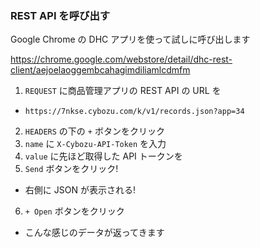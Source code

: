 ### REST API を呼び出す
Google Chrome の DHC アプリを使って試しに呼び出します

https://chrome.google.com/webstore/detail/dhc-rest-client/aejoelaoggembcahagimdiliamlcdmfm

1. `REQUEST` に商品管理アプリの REST API の URL を
  - `https://7nkse.cybozu.com/k/v1/records.json?app=34`
2. `HEADERS` の下の `+` ボタンをクリック
3. `name` に `X-Cybozu-API-Token` を入力
4. `value` に先ほど取得した API トークンを
5. `Send` ボタンをクリック!
  - 右側に JSON が表示される!
6. `+ Open` ボタンをクリック
  - こんな感じのデータが返ってきます
